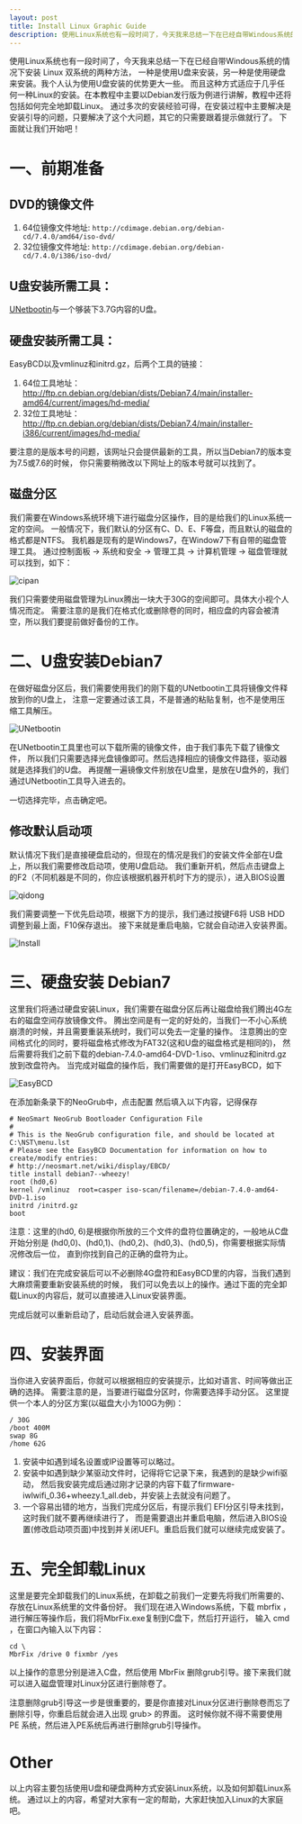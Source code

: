 ```yaml
---
layout: post
title: Install Linux Graphic Guide
description: 使用Linux系统也有一段时间了，今天我来总结一下在已经自带Windous系统的情况下安装 Linux 双系统的两种方法，一种是使用U盘来安装，另一种是使用硬盘来安装。我个人认为使用U盘安装的优势更大一些。而且这种方式适应于几乎任何一种Linux的安装。在本教程中主要以Debian发行版为例进行讲解，教程中还将包括如何完全地卸载Linux。通过多次的安装经验可得，在安装过程中主要解决是安装引导的问题，只要解决了这个大问题，其它的只需要跟着提示做就行了。下面就让我们开始吧！
---
```


使用Linux系统也有一段时间了，今天我来总结一下在已经自带Windous系统的情况下安装 Linux 双系统的两种方法，
一种是使用U盘来安装，另一种是使用硬盘来安装。我个人认为使用U盘安装的优势更大一些。
而且这种方式适应于几乎任何一种Linux的安装。在本教程中主要以Debian发行版为例进行讲解，教程中还将包括如何完全地卸载Linux。
通过多次的安装经验可得，在安装过程中主要解决是安装引导的问题，只要解决了这个大问题，其它的只需要跟着提示做就行了。
下面就让我们开始吧！

# 一、前期准备

## DVD的镜像文件
1. 64位镜像文件地址:
`http://cdimage.debian.org/debian-cd/7.4.0/amd64/iso-dvd/`
2. 32位镜像文件地址:
`http://cdimage.debian.org/debian-cd/7.4.0/i386/iso-dvd/`
## U盘安装所需工具：
[UNetbootin](http://unetbootin.sourceforge.net/)与一个够装下3.7G内容的U盘。
## 硬盘安装所需工具：
EasyBCD以及vmlinuz和initrd.gz，后两个工具的链接：

1. 64位工具地址：
http://ftp.cn.debian.org/debian/dists/Debian7.4/main/installer-amd64/current/images/hd-media/
2. 32位工具地址：
http://ftp.cn.debian.org/debian/dists/Debian7.4/main/installer-i386/current/images/hd-media/

要注意的是版本号的问题，该网址只会提供最新的工具，所以当Debian7的版本变为7.5或7.6的时候，
你只需要稍微改以下网址上的版本号就可以找到了。

## 磁盘分区
我们需要在Windows系统环境下进行磁盘分区操作，目的是给我们的Linux系统一定的空间。
一般情况下，我们默认的分区有C、D、E、F等盘，而且默认的磁盘的格式都是NTFS。
我机器是现有的是Windows7，在Window7下有自带的磁盘管理工具。
通过控制面板 -> 系统和安全 -> 管理工具 -> 计算机管理 -> 磁盘管理就可以找到，如下：

![cipan](/images/2014-04-02-1.jpg)

我们只需要使用磁盘管理为Linux腾出一块大于30G的空间即可。具体大小视个人情况而定。
需要注意的是我们在格式化或删除卷的同时，相应盘的内容会被清空，所以我们要提前做好备份的工作。

# 二、U盘安装Debian7
在做好磁盘分区后，我们需要使用我们的刚下载的UNetbootin工具将镜像文件释放到你的U盘上，
注意一定要通过该工具，不是普通的粘贴复制，也不是使用压缩工具解压。

![UNetbootin](/images/2014-04-02-2.jpg)

在UNetbootin工具里也可以下载所需的镜像文件，由于我们事先下载了镜像文件，
所以我们只需要选择光盘镜像即可。然后选择相应的镜像文件路径，驱动器就是选择我们的U盘。
再提醒一遍镜像文件别放在U盘里，是放在U盘外的，我们通过UNetbootin工具导入进去的。

一切选择完毕，点击确定吧。

## 修改默认启动项
默认情况下我们是直接硬盘启动的，但现在的情况是我们的安装文件全部在U盘上，所以我们需要修改启动项，使用U盘启动。
我们重新开机，然后点击键盘上的F2（不同机器是不同的，你应该根据机器开机时下方的提示），进入BIOS设置

![qidong](/images/2014-04-02-4.jpg)

我们需要调整一下优先启动项，根据下方的提示，我们通过按键F6将 USB HDD 调整到最上面，F10保存退出。
接下来就是重启电脑，它就会自动进入安装界面。

![Install](/images/2014-04-02-5.jpg)

# 三、硬盘安装 Debian7
这里我们将通过硬盘安装Linux，我们需要在磁盘分区后再让磁盘给我们腾出4G左右的磁盘空间存放镜像文件。
腾出空间是有一定的好处的，当我们一不小心系统崩溃的时候，并且需要重装系统时，我们可以免去一定量的操作。
注意腾出的空间格式化的同时，要将磁盘格式修改为FAT32(这和U盘的磁盘格式是相同的)，
然后需要将我们之前下载的debian-7.4.0-amd64-DVD-1.iso、vmlinuz和initrd.gz放到改盘符內。
当完成对磁盘的操作后，我们需要做的是打开EasyBCD，如下

![EasyBCD](/images/2014-04-02-3.jpg)

在添加新条录下的NeoGrub中，点击配置
然后填入以下内容，记得保存

	# NeoSmart NeoGrub Bootloader Configuration File
	#
	# This is the NeoGrub configuration file, and should be located at C:\NST\menu.lst
	# Please see the EasyBCD Documentation for information on how to create/modify entries:
	# http://neosmart.net/wiki/display/EBCD/
	title install debian7--wheezy!
	root (hd0,6)
	kernel /vmlinuz  root=casper iso-scan/filename=/debian-7.4.0-amd64-DVD-1.iso
	initrd /initrd.gz
	boot

注意：这里的(hd0, 6)是根据你所放的三个文件的盘符位置确定的，一般地从C盘开始分别是
(hd0,0)、(hd0,1)、(hd0,2)、(hd0,3)、(hd0,5)，你需要根据实际情况修改后一位，
直到你找到自己的正确的盘符为止。

建议：我们在完成安装后可以不必删除4G盘符和EasyBCD里的内容，当我们遇到大麻烦需要重新安装系统的时候，
我们可以免去以上的操作。通过下面的完全卸载Linux的内容后，就可以直接进入Linux安装界面。

完成后就可以重新启动了，启动后就会进入安装界面。

# 四、安装界面
当你进入安装界面后，你就可以根据相应的安装提示，比如对语言、时间等做出正确的选择。
需要注意的是，当要进行磁盘分区时，你需要选择手动分区。
这里提供一个本人的分区方案(以磁盘大小为100G为例)：

	/ 30G
	/boot 400M
	swap 8G
	/home 62G

1. 安装中如遇到域名设置或IP设置等可以略过。
2. 安装中如遇到缺少某驱动文件时，记得将它记录下来，我遇到的是缺少wifi驱动，
然后我安装完成后通过刚才记录的内容下载了firmware-iwlwifi_0.36+wheezy.1_all.deb，并安装上去就没有问题了。
3. 一个容易出错的地方，当我们完成分区后，有提示我们 EFI分区引导未找到，这时我们就不要再继续进行了，
而是需要退出并重启电脑，然后进入BIOS设置(修改启动项页面)中找到并关闭UEFI。重启后我们就可以继续完成安装了。

# 五、完全卸载Linux
这里是要完全卸载我们的Linux系统，在卸载之前我们一定要先将我们所需要的、存放在Linux系统里的文件备份好。
我们现在进入Windows系统，下载 mbrfix ，进行解压等操作后，我们将MbrFix.exe复制到C盘下，然后打开运行，
输入 cmd ，在窗口內输入以下内容：

	cd \
	MbrFix /drive 0 fixmbr /yes

以上操作的意思分别是进入C盘，然后使用 MbrFix 删除grub引导。接下来我们就可以进入磁盘管理对Linux分区进行删除卷了。

注意删除grub引导这一步是很重要的，要是你直接对Linux分区进行删除卷而忘了删除引导，你重启后就会进入出现 grub> 的界面。
这时候你就不得不需要使用 PE 系统，然后进入PE系统后再进行删除grub引导操作。

# Other

以上内容主要包括使用U盘和硬盘两种方式安装Linux系统，以及如何卸载Linux系统。
通过以上的内容，希望对大家有一定的帮助，大家赶快加入Linux的大家庭吧。

